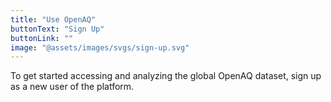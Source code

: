```yaml
---
title: "Use OpenAQ"
buttonText: "Sign Up"
buttonLink: ""
image: "@assets/images/svgs/sign-up.svg"
---
```


To get started accessing and analyzing the global OpenAQ dataset, sign up as a new user of the platform.
